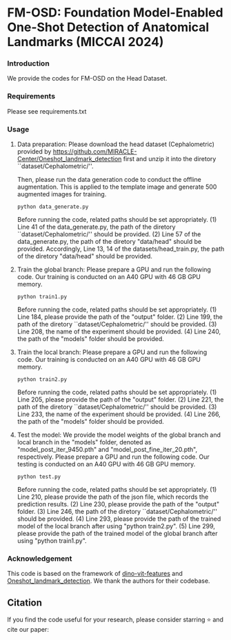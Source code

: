 # FM-OSD: Foundation Model-Enabled One-Shot Detection of Anatomical Landmarks (MICCAI 2024)

### Introduction

We provide the codes for FM-OSD on the Head Dataset.
### Requirements
Please see requirements.txt

### Usage
1. Data preparation:
   Please download the head dataset (Cephalometric) provided by https://github.com/MIRACLE-Center/Oneshot_landmark_detection first and unzip it into the diretory ``dataset/Cephalometric/''.
   
   Then, please run the data generation code to conduct the offline augmentation. This is applied to the template image and generate 500 augmented images for training.
   ```
   python data_generate.py
   ```
   Before running the code, related paths should be set appropriately. (1) Line 41 of the data_generate.py, the path of the diretory ``dataset/Cephalometric/'' should be provided. (2) Line 57 of the data_generate.py, the path of the diretory "data/head" should be provided. Accordingly, Line 13, 14 of the datasets/head_train.py, the path of the diretory "data/head" should be provided.

2. Train the global branch:
   Please prepare a GPU and run the following code. Our training is conducted on an A40 GPU with 46 GB GPU memory.
   ```
   python train1.py
   ```
   Before running the code, related paths should be set appropriately. (1) Line 184, please provide the path of the "output" folder. (2) Line 199, the path of the diretory ``dataset/Cephalometric/'' should be provided. (3) Line 208, the name of the experiment should be provided. (4) Line 240, the path of the "models" folder should be provided.

3. Train the local branch:
   Please prepare a GPU and run the following code. Our training is conducted on an A40 GPU with 46 GB GPU memory.
   ```
   python train2.py
   ```
   Before running the code, related paths should be set appropriately. (1) Line 205, please provide the path of the "output" folder. (2) Line 221, the path of the diretory ``dataset/Cephalometric/'' should be provided. (3) Line 233, the name of the experiment should be provided. (4) Line 266, the path of the "models" folder should be provided.

4. Test the model:
   We provide the model weights of the global branch and local branch in the "models" folder, denoted as "model_post_iter_9450.pth" and "model_post_fine_iter_20.pth", respectively.
   Please prepare a GPU and run the following code. Our testing is conducted on an A40 GPU with 46 GB GPU memory.
   ```
   python test.py
   ```
   Before running the code, related paths should be set appropriately. (1) Line 210, please provide the path of the json file, which records the prediction results. (2) Line 230, please provide the path of the "output" folder. (3) Line 246, the path of the diretory ``dataset/Cephalometric/'' should be provided. (4) Line 293, please provide the path of the trained model of the local branch after using "python train2.py". (5) Line 299, please provide the path of the trained model of the global branch after using "python train1.py".

### Acknowledgement
This code is based on the framework of [dino-vit-features](https://github.com/ShirAmir/dino-vit-features) and [Oneshot_landmark_detection](https://github.com/MIRACLE-Center/Oneshot_landmark_detection). We thank the authors for their codebase.

## Citation
If you find the code useful for your research, please consider starring ⭐ and cite our paper:
```sh

```

